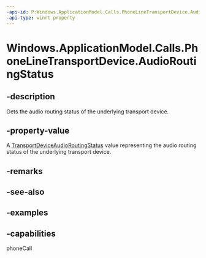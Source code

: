 ```yaml
---
-api-id: P:Windows.ApplicationModel.Calls.PhoneLineTransportDevice.AudioRoutingStatus
-api-type: winrt property
---
```


# Windows.ApplicationModel.Calls.PhoneLineTransportDevice.AudioRoutingStatus

<!--
public Windows.ApplicationModel.Calls.TransportDeviceAudioRoutingStatus AudioRoutingStatus { get; }
-->

## -description

Gets the audio routing status of the underlying transport device.

## -property-value

A [TransportDeviceAudioRoutingStatus](transportdeviceaudioroutingstatus.md) value representing the audio routing status of the underlying transport device.

## -remarks

## -see-also

## -examples

## -capabilities
phoneCall
